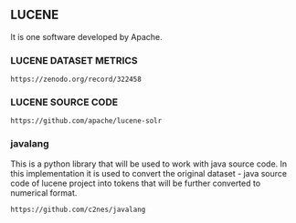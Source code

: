 ## LUCENE 
It is one software developed by Apache.

### LUCENE DATASET METRICS 

```
https://zenodo.org/record/322458
```

### LUCENE SOURCE CODE
```
https://github.com/apache/lucene-solr
```



### javalang
This is a python library that will be used to work with java source code. In this implementation it is used to convert the original dataset - java source code of lucene project into tokens that will be further converted to numerical format.

```
https://github.com/c2nes/javalang
``` 
